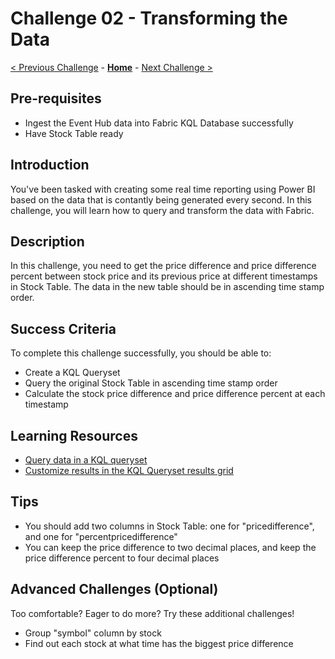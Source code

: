 <!-- REMOVE_ME # Challenge ${suffixNumber} - <Title of Challenge> (remove this from your MD files if you are writing them manually, this is for the automation script) REMOVE_ME -->

<!-- REPLACE_ME (this section will be removed by the automation script) -->
# Challenge 02 - Transforming the Data
<!-- REPLACE_ME (this section will be removed by the automation script) -->

<!-- REMOVE_ME ${navigationLine} (remove this from your MD files if you are writing them manually, this is for the automation script) REMOVE_ME -->

<!-- REPLACE_ME (this section will be removed by the automation script) -->
<!-- If you are using this template manually, ensure the navigation links below are updated to link to the previous and next challenges relative to the current challenge. The "Home" link should always link to the homepage of the hack which is the README.md in the hack's parent directory. -->
[< Previous Challenge](./Challenge-X-1.md) - **[Home](../README.md)** - [Next Challenge >](./Challenge-X+1.md)
<!-- REPLACE_ME (this section will be removed by the automation script) -->


## Pre-requisites

* Ingest the Event Hub data into Fabric KQL Database successfully
* Have Stock Table ready

## Introduction

You've been tasked with creating some real time reporting using Power BI based on the data that is contantly being generated every second. In this challenge, you will learn how to query and transform the data with Fabric. 

## Description
In this challenge, you need to get the price difference and price difference percent between stock price and its previous price at different timestamps in Stock Table. The data in the new table should be in ascending time stamp order.


## Success Criteria

To complete this challenge successfully, you should be able to:
- Create a KQL Queryset
- Query the original Stock Table in ascending time stamp order
- Calculate the stock price difference and price difference percent at each timestamp

## Learning Resources

- [Query data in a KQL queryset](https://learn.microsoft.com/en-us/fabric/real-time-analytics/kusto-query-set)
- [Customize results in the KQL Queryset results grid](https://learn.microsoft.com/en-us/fabric/real-time-analytics/customize-results)


## Tips

- You should add two columns in Stock Table: one for "pricedifference", and one for "percentpricedifference"
- You can keep the price difference to two decimal places, and keep the price difference percent to four decimal places

## Advanced Challenges (Optional)

Too comfortable?  Eager to do more?  Try these additional challenges!

- Group "symbol" column by stock
- Find out each stock at what time has the biggest price difference
